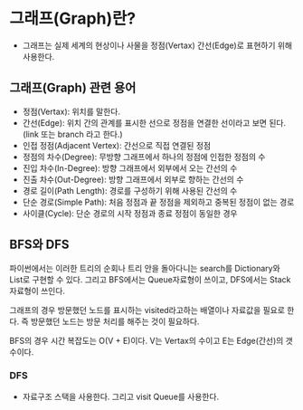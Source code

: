 # 그래프(Graph)란?

- 그래프는 실제 세계의 현상이나 사물을 정점(Vertax) 간선(Edge)로 표현하기 위해 사용한다.

## 그래프(Graph) 관련 용어

- 정점(Vertax): 위치를 말한다.
- 간선(Edge): 위치 간의 관계를 표시한 선으로 정점을 연결한 선이라고 보면 된다. (link 또는 branch 라고 한다.)
- 인접 정점(Adjacent Vertex): 간선으로 직접 연결된 정점
- 정점의 차수(Degree): 무방향 그래프에서 하나의 정점에 인접한 정점의 수
- 진입 차수(In-Degree): 방향 그래프에서 외부에서 오는 간선의 수
- 진출 차수(Out-Degree): 방향 그래프에서 외부로 향하는 간선의 수
- 경로 길이(Path Length): 경로를 구성하기 위해 사용된 간선의 수
- 단순 경로(Simple Path): 처음 정점과 끝 정점을 제외하고 중복된 정점이 없는 경로
- 사이클(Cycle): 단순 경로의 시작 정점과 종료 정점이 동일한 경우

## BFS와 DFS

파이썬에서는 이러한 트리의 순회나 트리 안을 돌아다니는 search를 Dictionary와 List로 구현할 수 있다.
그리고 BFS에서는 Queue자료형이 쓰이고, DFS에서는 Stack자료형이 쓰인다.

그래프의 경우 방문했던 노드를 표시하는 visited라고하는 배열이나 자료값을 필요로 한다. 즉 방문했던 노드는 방문 처리를 해주는 것이 필요하다. 

BFS의 경우 시간 복잡도는 O(V + E)이다. 
V는 Vertax의 수이고 E는 Edge(간선)의 갯수이다. 

### DFS

- 자료구조 스택을 사용한다. 그리고 visit Queue를 사용한다.


